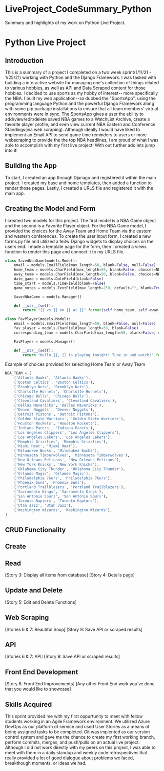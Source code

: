 # LiveProject_CodeSummary_Python
 Summary and highlights of my work on Python Live Project.
 
<h1>Python Live Project</h1>

<h2>Introduction</h2>
This is a summary of a project I completed on  a two week sprint(1/11/21 - 1/25/21) working with Python and the Django Framework.     I was tasked with building a interactive website for managing one's collection of things related to various hobbies, as well as API and Data Scraped content for those hobbies.  I decided to use sports as my hobby of interest-- more specifically the NBA.  I built my web application--so dubbed the "SportsApp", using the programming language Python and the powerful Django Framework along with some pip package installations to ensure that all team members' virtual environments were in sync. The SportsApp gives a user the ability to add/view/edit/delete saved NBA games to a WatchList Archive, create a favorite player profile, and even view current NBA Eastern and Conference Standings(via web scraping). Although ideally I would have liked to implement an Email API to send game time reminders to users or more webscraping to provide the the top NBA headlines, I am proud of what I was able to accomplish with my first live project!  With out further ado lets jump into it!
 
 
<h2> Building the App</h2>
<p> To start, I created an app through Djanago and registered it within the main project. I created my base and home templates, then added a function to render those pages. Lastly, I created a URLS file and registered it with the main app. 


<h2>Creating the Model and Form</h2>
<p> I created two models for this project. The first model is a NBA Game object and the second is a Favorite Player object. For the NBA Game model, I provided the choices for the Away Team and Home Team via the eastern and western conferences. To create the user input form, I created a new forms.py file and utilized a fe3w Django widgets to display choices on the users end. I made a template page for the form, then I created a views function to  render this page and connect it to my URLS file.
 
 

 
```Python
class SavedNbaGame(models.Model):
    email = models.EmailField(max_length=50, blank=False, null=False)
    home_team = models.CharField(max_length=50, blank=False, choices=NBA_TEAM)
    away_team = models.CharField(max_length=50, blank=False, choices=NBA_TEAM)
    date_game = models.DateField(blank=False)
    time_start = models.TimeField(blank=False)
    game_notes = models.TextField(max_length=250, default="", blank=True, null=True)

    SavedNbaGame = models.Manager()

    def __str__(self):
        return "{} vs {} on {} at {}".format(self.home_team, self.away_team, self.date_game, self.time_start)
```





```Python
class FavPlayer(models.Model):
    email = models.EmailField(max_length=50, blank=False, null=False)
    fav_player = models.CharField(max_length=50, blank=False)
    corresponding_team = models.CharField(max_length=50, blank=False, choices=NBA_TEAM)

    FavPlayer = models.Manager()

    def __str__(self):
        return "Hello {}, {} is playing tonight! Tune in and watch!".format(self.email, self.fav_player)
```



Example of choices provided for selecting Home Team or Away Team




```Python
NBA_TEAM = [
    ('Atlanta Hawks', 'Atlanta Hawks'),
    ('Boston Celtics', 'Boston Celtics'),
    ('Brooklyn Nets', 'Brooklyn Nets'),
    ('Charlotte Hornets', 'Charlotte Hornets'),
    ('Chicago Bulls', 'Chicago Bulls'),
    ('Cleveland Cavaliers', 'Cleveland Cavaliers'),
    ('Dallas Mavericks', 'Dallas Mavericks'),
    ('Denver Nuggets', 'Denver Nuggets'),
    ('Detroit Pistons', 'Detroit Pistons'),
    ('Golden State Warriors', 'Golden State Warriors'),
    ('Houston Rockets', 'Houston Rockets'),
    ('Indiana Pacers', 'Indiana Pacers'),
    ('Los Angeles Clippers', 'Los Angeles Clippers'),
    ('Los Angeles Lakers', 'Los Angeles Lakers'),
    ('Memphis Grizzlies', 'Memphis Grizzlies'),
    ('Miami Heat', 'Miami Heat'),
    ('Milwaukee Bucks', 'Milwaukee Bucks'),
    ('Minnesota Timberwolves', 'Minnesota Timberwolves'),
    ('New Orleans Pelicans', 'New Orleans Pelicans'),
    ('New York Knicks', 'New York Knicks'),
    ('Oklahoma City Thunder', 'Oklahoma City Thunder'),
    ('Orlando Magic', 'Orlando Magic'),
    ('Philadelphia 76ers', 'Philadelphia 76ers'),
    ('Phoenix Suns', 'Phoenix Suns'),
    ('Portland Trailblazers', 'Portland Trailblazers'),
    ('Sacramento Kings', 'Sacramento Kings'),
    ('San Antonio Spurs', 'San Antonio Spurs'),
    ('Toronto Raptors', 'Toronto Raptors'),
    ('Utah Jazz', 'Utah Jazz'),
    ('Washington Wizards', 'Washington Wizards'),
]
```


<h2>CRUD Functionality</h2>
<p>



<h2>Create</h2>


<h2>Read</h2>

[Story 3: Display all items from database]
[Story 4: Details page]

<h2>Update and Delete</h2>
[Story 5: Edit and Delete Functions]

<h2>Web Scraping</h2>
[Stories 6 & 7: Beautiful Soup]
[Story 9: Save API or scraped results]

<h2>API</h2>
[Stories 6 & 7: API]
[Story 9: Save API or scraped results]

<h2>Front End Development</h2>
[Story 8: Front End Improvements]
[Any other Front End work you’ve done that you would like to showcase]

<h2>Skills Acquired</h2>
This sprint provided me with my first oppurtunity to meet with fellow students working in an Agile Framework environment. We utilized Azure DevOps as our platform of service and used User Stories as a means of being assigned tasks to be completed.  Git was implented as our version control system and gave me the chance to create my first working branch, perform commits, merges,  and push/pulls on an actual live project.  Although I did not work directly with my peers on this project, I was able to meet with them in a daily standup and weekly code retrospectives that really provided a lot of good dialogue about problems we faced, breakthough moments, or ideas we had.

